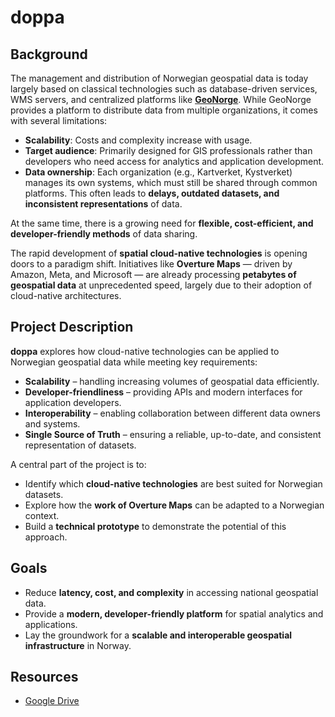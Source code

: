 # doppa

## Background

The management and distribution of Norwegian geospatial data is today largely based on classical technologies such as
database-driven services, WMS servers, and centralized platforms like **[GeoNorge](https://www.geonorge.no/)**. While
GeoNorge provides a platform
to distribute data from multiple organizations, it comes with several limitations:

- **Scalability**: Costs and complexity increase with usage.
- **Target audience**: Primarily designed for GIS professionals rather than developers who need access for analytics and
  application development.
- **Data ownership**: Each organization (e.g., Kartverket, Kystverket) manages its own systems, which must still be
  shared through common platforms. This often leads to **delays, outdated datasets, and inconsistent representations**
  of data.

At the same time, there is a growing need for **flexible, cost-efficient, and developer-friendly methods** of data
sharing.

The rapid development of **spatial cloud-native technologies** is opening doors to a paradigm shift. Initiatives like
**Overture Maps** — driven by Amazon, Meta, and Microsoft — are already processing **petabytes of geospatial data** at
unprecedented speed, largely due to their adoption of cloud-native architectures.

## Project Description

**doppa** explores how cloud-native technologies can be applied to Norwegian geospatial data while meeting key
requirements:

- **Scalability** – handling increasing volumes of geospatial data efficiently.
- **Developer-friendliness** – providing APIs and modern interfaces for application developers.
- **Interoperability** – enabling collaboration between different data owners and systems.
- **Single Source of Truth** – ensuring a reliable, up-to-date, and consistent representation of datasets.

A central part of the project is to:

- Identify which **cloud-native technologies** are best suited for Norwegian datasets.
- Explore how the **work of Overture Maps** can be adapted to a Norwegian context.
- Build a **technical prototype** to demonstrate the potential of this approach.

## Goals

- Reduce **latency, cost, and complexity** in accessing national geospatial data.
- Provide a **modern, developer-friendly platform** for spatial analytics and applications.
- Lay the groundwork for a **scalable and interoperable geospatial infrastructure** in Norway.

## Resources

- [Google Drive](https://drive.google.com/drive/u/0/folders/1eT7n5UtuUrJHbU0UW_8fuSR6PshA2bV5)